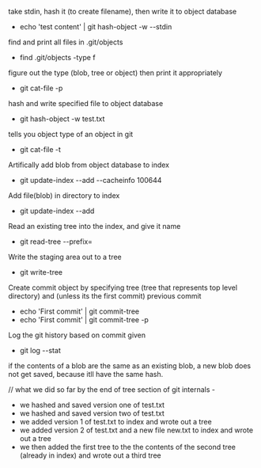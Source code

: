 take stdin, hash it (to create filename), then write it to object database
- echo 'test content' | git hash-object -w --stdin
 
find and print all files in .git/objects
- find .git/objects -type f
 
figure out the type (blob, tree or object) then print it appropriately
- git cat-file -p <hash>

hash and write specified file to object database
- git hash-object -w test.txt

tells you object type of an object in git
- git cat-file -t <hash>

Artifically add blob from object database to index
- git update-index --add --cacheinfo 100644 <blob-hash> <fileName>

Add file(blob) in directory to index
- git update-index --add <file-in-directory>

Read an existing tree into the index, and give it name
- git read-tree --prefix=<tree-name> <tree-hash>
 
Write the staging area out to a tree
- git write-tree

Create commit object by specifying tree (tree that represents top level directory)
and (unless its the first commit) previous commit
- echo 'First commit' | git commit-tree <tree-hash> 
- echo 'First commit' | git commit-tree <tree-hash> -p <previous-commit-hash>

Log the git history based on commit given
- git log --stat <last-commit-hash>



if the contents of a blob are the same as an existing blob, a new blob does not get saved, because itll have the same hash.

// what we did so far by the end of tree section of git internals - 
- we hashed and saved version one of test.txt
- we hashed and saved version two of test.txt
- we added version 1 of test.txt to index and wrote out a tree
- we added version 2 of test.txt and a new file new.txt to index and wrote out a tree
- we then added the first tree to the the contents of the second tree (already in index) and wrote out a third tree
